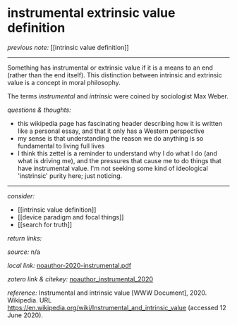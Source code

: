 # instrumental extrinsic value definition

_previous note:_  [[intrinsic value definition]]

---

Something has instrumental or extrinsic value if it is a means to an end (rather than the end itself). This distinction between intrinsic and extrinsic value is a concept in moral philosophy.

The terms _instrumental_ and _intrinsic_ were coined by sociologist Max Weber.


_questions & thoughts:_

- this wikipedia page has fascinating header describing how it is written like a personal essay, and that it only has a Western perspective
- my sense is that understanding the reason we do anything is so fundamental to living full lives
- I think this zettel is a reminder to understand why I do what I do (and what is driving me), and the pressures that cause me to do things that have instrumental value. I'm not seeking some kind of ideological 'instrinsic' purity here; just noticing.

--- 

_consider:_ 

- [[intrinsic value definition]]
- [[device paradigm and focal things]]
- [[search for truth]]


_return links:_

_source:_ n/a     

_local link:_ [noauthor-2020-instrumental.pdf](hook://file/l75yeuWVe?p=RHJvcGJveC9iaWJsaW9ncmFwaHkgcGRmcw==&n=noauthor-2020-instrumental.pdf)  

_zotero link & citekey:_ [noauthor_instrumental_2020](zotero://select/items/1_DJ9C4HP6) 

_reference:_ Instrumental and intrinsic value [WWW Document], 2020. Wikipedia. URL <https://en.wikipedia.org/wiki/Instrumental_and_intrinsic_value> (accessed 12 June 2020).


